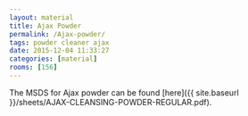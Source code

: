 ```yaml
---
layout: material
title: Ajax Powder
permalink: /Ajax-powder/
tags: powder cleaner ajax 
date: 2015-12-04 11:33:27
categories: [material]
rooms: [156]
---
```


The MSDS for Ajax powder can be found [here]({{ site.baseurl }}/sheets/AJAX-CLEANSING-POWDER-REGULAR.pdf).

